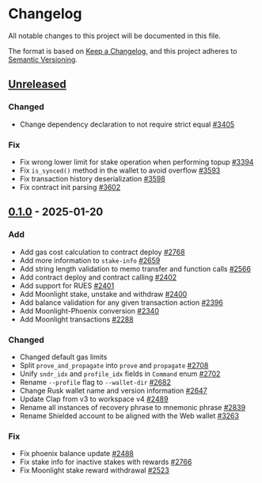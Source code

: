 # Changelog

All notable changes to this project will be documented in this file.

The format is based on [Keep a Changelog](https://keepachangelog.com/en/1.0.0/),
and this project adheres to [Semantic Versioning](https://semver.org/spec/v2.0.0.html).

## [Unreleased]

### Changed

- Change dependency declaration to not require strict equal [#3405]

### Fix

- Fix wrong lower limit for stake operation when performing topup [#3394]
- Fix `is_synced()` method in the wallet to avoid overflow [#3593]
- Fix transaction history deserialization [#3598]
- Fix contract init parsing [#3602]

## [0.1.0] - 2025-01-20

### Add

- Add gas cost calculation to contract deploy [#2768]
- Add more information to `stake-info` [#2659]
- Add string length validation to memo transfer and function calls [#2566]
- Add contract deploy and contract calling [#2402]
- Add support for RUES [#2401]
- Add Moonlight stake, unstake and withdraw [#2400]
- Add balance validation for any given transaction action [#2396]
- Add Moonlight-Phoenix conversion [#2340]
- Add Moonlight transactions [#2288]

### Changed

- Changed default gas limits
- Split `prove_and_propagate` into `prove` and `propagate` [#2708]
- Unify `sndr_idx` and `profile_idx` fields in `Command` enum [#2702]
- Rename `--profile` flag to `--wallet-dir` [#2682]
- Change Rusk wallet name and version information [#2647]
- Update Clap from v3 to workspace v4 [#2489]
- Rename all instances of recovery phrase to mnemonic phrase [#2839]
- Rename Shielded account to be aligned with the Web wallet [#3263]

### Fix

- Fix phoenix balance update [#2488]
- Fix stake info for inactive stakes with rewards [#2766]
- Fix Moonlight stake reward withdrawal [#2523]


<!-- Issues -->
[#3602]: https://github.com/dusk-network/rusk/issues/3602
[#3598]: https://github.com/dusk-network/rusk/issues/3598
[#3593]: https://github.com/dusk-network/rusk/issues/3593
[#3405]: https://github.com/dusk-network/rusk/issues/3405
[#3263]: https://github.com/dusk-network/rusk/issues/3263
[#2839]: https://github.com/dusk-network/rusk/issues/2839
[#2768]: https://github.com/dusk-network/rusk/issues/2768
[#2766]: https://github.com/dusk-network/rusk/issues/2766
[#2708]: https://github.com/dusk-network/rusk/issues/2708
[#2702]: https://github.com/dusk-network/rusk/issues/2702
[#2682]: https://github.com/dusk-network/rusk/issues/2682
[#2659]: https://github.com/dusk-network/rusk/issues/2659
[#2647]: https://github.com/dusk-network/rusk/issues/2647
[#2566]: https://github.com/dusk-network/rusk/issues/2566
[#2523]: https://github.com/dusk-network/rusk/issues/2523
[#2489]: https://github.com/dusk-network/rusk/issues/2489
[#2488]: https://github.com/dusk-network/rusk/issues/2488
[#2402]: https://github.com/dusk-network/rusk/issues/2402
[#2401]: https://github.com/dusk-network/rusk/issues/2401
[#2400]: https://github.com/dusk-network/rusk/issues/2400
[#2396]: https://github.com/dusk-network/rusk/issues/2396
[#2340]: https://github.com/dusk-network/rusk/issues/2340
[#2288]: https://github.com/dusk-network/rusk/issues/2288
[#3394]: https://github.com/dusk-network/rusk/issues/3394

<!-- Releases -->
[Unreleased]: https://github.com/dusk-network/rusk/compare/rusk-wallet-0.1.0...HEAD
[0.1.0]: https://github.com/dusk-network/rusk/tree/rusk-wallet-0.1.0
